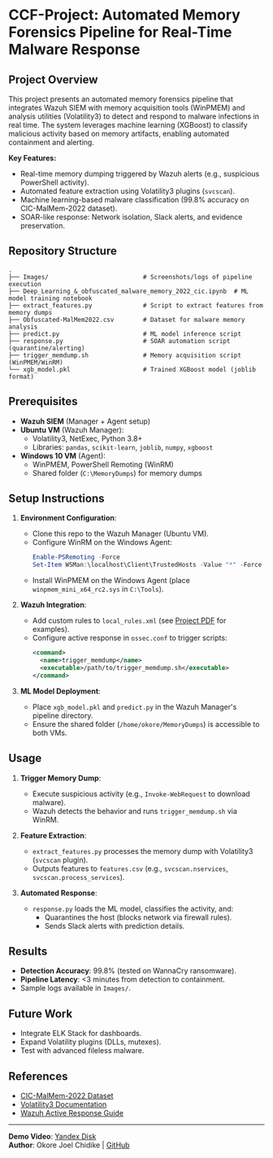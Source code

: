 # CCF-Project: Automated Memory Forensics Pipeline for Real-Time Malware Response

## Project Overview
This project presents an automated memory forensics pipeline that integrates Wazuh SIEM with memory acquisition tools (WinPMEM) and analysis utilities (Volatility3) to detect and respond to malware infections in real time. The system leverages machine learning (XGBoost) to classify malicious activity based on memory artifacts, enabling automated containment and alerting.

**Key Features:**
- Real-time memory dumping triggered by Wazuh alerts (e.g., suspicious PowerShell activity).
- Automated feature extraction using Volatility3 plugins (`svcscan`).
- Machine learning-based malware classification (99.8% accuracy on CIC-MalMem-2022 dataset).
- SOAR-like response: Network isolation, Slack alerts, and evidence preservation.

## Repository Structure
```
.
├── Images/                          # Screenshots/logs of pipeline execution
├── Deep_Learning_&_obfuscated_malware_memory_2022_cic.ipynb  # ML model training notebook
├── extract_features.py              # Script to extract features from memory dumps
├── Obfuscated-MalMem2022.csv        # Dataset for malware memory analysis
├── predict.py                       # ML model inference script
├── response.py                      # SOAR automation script (quarantine/alerting)
├── trigger_memdump.sh               # Memory acquisition script (WinPMEM/WinRM)
└── xgb_model.pkl                    # Trained XGBoost model (joblib format)
```

## Prerequisites
- **Wazuh SIEM** (Manager + Agent setup)
- **Ubuntu VM** (Wazuh Manager): 
  - Volatility3, NetExec, Python 3.8+
  - Libraries: `pandas`, `scikit-learn`, `joblib`, `numpy`, `xgboost`
- **Windows 10 VM** (Agent):
  - WinPMEM, PowerShell Remoting (WinRM)
  - Shared folder (`C:\MemoryDumps`) for memory dumps

## Setup Instructions
1. **Environment Configuration**:
   - Clone this repo to the Wazuh Manager (Ubuntu VM).
   - Configure WinRM on the Windows Agent:
     ```powershell
     Enable-PSRemoting -Force
     Set-Item WSMan:\localhost\Client\TrustedHosts -Value "*" -Force
     ```
   - Install WinPMEM on the Windows Agent (place `winpmem_mini_x64_rc2.sys` in `C:\Tools`).

2. **Wazuh Integration**:
   - Add custom rules to `local_rules.xml` (see [Project PDF](COMPUTER_FORENSIC_AND_INCIDENT_RESPONSE_Okore_Joel_Chidike.pdf) for examples).
   - Configure active response in `ossec.conf` to trigger scripts:
     ```xml
     <command>
       <name>trigger_memdump</name>
       <executable>/path/to/trigger_memdump.sh</executable>
     </command>
     ```

3. **ML Model Deployment**:
   - Place `xgb_model.pkl` and `predict.py` in the Wazuh Manager's pipeline directory.
   - Ensure the shared folder (`/home/okore/MemoryDumps`) is accessible to both VMs.

## Usage
1. **Trigger Memory Dump**:
   - Execute suspicious activity (e.g., `Invoke-WebRequest` to download malware).
   - Wazuh detects the behavior and runs `trigger_memdump.sh` via WinRM.

2. **Feature Extraction**:
   - `extract_features.py` processes the memory dump with Volatility3 (`svcscan` plugin).
   - Outputs features to `features.csv` (e.g., `svcscan.nservices`, `svcscan.process_services`).

3. **Automated Response**:
   - `response.py` loads the ML model, classifies the activity, and:
     - Quarantines the host (blocks network via firewall rules).
     - Sends Slack alerts with prediction details.

## Results
- **Detection Accuracy**: 99.8% (tested on WannaCry ransomware).
- **Pipeline Latency**: <3 minutes from detection to containment.
- Sample logs available in `Images/`.

## Future Work
- Integrate ELK Stack for dashboards.
- Expand Volatility plugins (DLLs, mutexes).
- Test with advanced fileless malware.

## References
- [CIC-MalMem-2022 Dataset](https://www.unb.ca/cic/datasets/malmem-2022.html)
- [Volatility3 Documentation](https://volatility3.readthedocs.io/)
- [Wazuh Active Response Guide](https://documentation.wazuh.com/current/user-manual/capabilities/active-response/)

---
**Demo Video**: [Yandex Disk](https://disk.yandex.com/client/disk/CCF%20Project%20Demo)  
**Author**: Okore Joel Chidike | [GitHub](https://github.com/Joellots)
